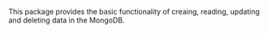 This package provides the basic functionality of creaing, reading, updating and deleting data in the MongoDB.